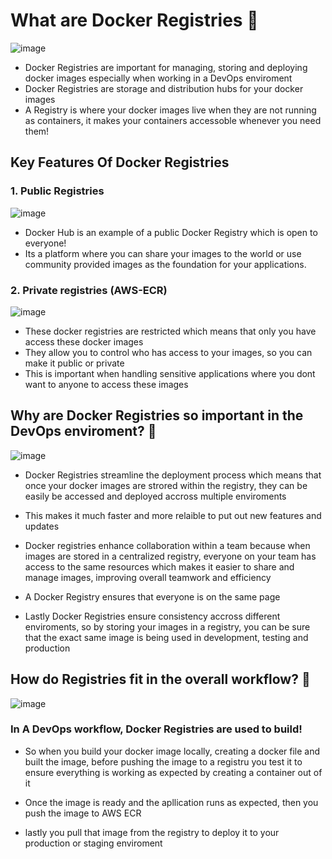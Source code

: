 # What are Docker Registries 🤔

![image](https://github.com/user-attachments/assets/b1b6e36f-568e-4487-a3d3-ff5c8b490821)

- Docker Registries are important for managing, storing and deploying docker images especially when working in a DevOps enviroment
- Docker Registries are storage and distribution hubs for your docker images
- A Registry is where your docker images live when they are not running as containers, it makes your containers accessoble whenever you need them!

 ## Key Features Of Docker Registries

### 1. Public Registries
![image](https://github.com/user-attachments/assets/7447ccd6-3c87-4902-bf25-34dcd0319b3c)

- Docker Hub is an example of a public Docker Registry which is open to everyone!
- Its a platform where you can share your images to the world or use community provided images as the foundation for your applications.

### 2. Private registries (AWS-ECR)
![image](https://github.com/user-attachments/assets/4cb2954c-727f-4de4-9faf-8c0b36f447e4)

- These docker registries are restricted which means that only you have access these docker images
- They allow you to control who has access to your images, so you can make it public or private
- This is important when handling sensitive applications where you dont want to anyone to access these images

## Why are Docker Registries so important in the DevOps enviroment? 🤔
![image](https://github.com/user-attachments/assets/224bed46-3af9-480e-81ee-bbc690044ff2)

- Docker Registries streamline the deployment process which means that once your docker images are strored within the registry, they can be easily be accessed and deployed accross multiple enviroments
  
- This makes it much faster and more relaible to put out new features and updates
  
- Docker registries enhance collaboration within a team because when images are stored in a centralized registry, everyone on your team has access to the same resources which makes it easier to share and manage images, improving overall teamwork and efficiency
  
-  A Docker Registry ensures that everyone is on the same page
  
-  Lastly Docker Registries ensure consistency accross different enviroments, so by storing your images in a registry, you can be sure that the exact same image is being used in development, testing and production

## How do Registries fit in the overall workflow? 🤔
![image](https://github.com/user-attachments/assets/0a7adb38-81bd-42e8-b2f9-f44c17c10e48)

### In A DevOps workflow, Docker Registries are used to build!

- So when you build your docker image locally, creating a docker file and built the image, before pushing the image to a registru you test it to ensure everything is working as expected by creating a container out of it
  
- Once the image is ready and the apllication runs as expected, then you push the image to AWS ECR
  
- lastly you pull that image from the registry to deploy it to your production or staging enviroment




